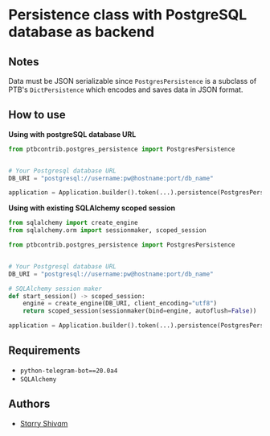 # Persistence class with PostgreSQL database as backend

## Notes
Data must be JSON serializable since `PostgresPersistence` is a
subclass of PTB's `DictPersistence` which encodes and saves data in JSON format.

## How to use

**Using with postgreSQL database URL**

```python
from ptbcontrib.postgres_persistence import PostgresPersistence


# Your Postgresql database URL
DB_URI = "postgresql://username:pw@hostname:port/db_name"

application = Application.builder().token(...).persistence(PostgresPersistence(url=DB_URI)).build()
```

**Using with existing SQLAlchemy scoped session**
```python
from sqlalchemy import create_engine
from sqlalchemy.orm import sessionmaker, scoped_session

from ptbcontrib.postgres_persistence import PostgresPersistence


# Your Postgresql database URL
DB_URI = "postgresql://username:pw@hostname:port/db_name"

# SQLAlchemy session maker
def start_session() -> scoped_session:
    engine = create_engine(DB_URI, client_encoding="utf8")
    return scoped_session(sessionmaker(bind=engine, autoflush=False))

application = Application.builder().token(...).persistence(PostgresPersistence(session=start_session())).build()
```


## Requirements

*   `python-telegram-bot==20.0a4`
*   `SQLAlchemy`

## Authors

*   [Stɑrry Shivɑm](https://github.com/starry69)


